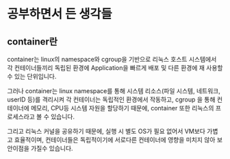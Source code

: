 # 공부하면서 든 생각들
## container란
container는 linux의 namespace와 cgroup을 기반으로 리눅스 호스트 시스템에서 각 컨테이너들끼리 독립된 환경에 Application을 빠르게 배포 및 다른 환경에 재 사용할 수 있는 단위입니다.

그러나 container는 linux namespace를 통해 시스템 리소스(파일 시스템, 네트워크, userID 등)를 격리시켜 각 컨테이너는 독립적인 환경에서 작동하고, cgroup 을 통해 컨테이너에 메모리, CPU등 시스템 자원을 할당하기 때문에, container 또한 리눅스의 프로세스라고 볼 수 있습니다.

그리고 리눅스 커널을 공유하기 때문에, 실행 시 별도 OS가 필요 없어서 VM보다 가볍고 효율적이며, 컨테이너들은 독립적이기에 서로다른 컨테이너에 영향을 미치지 않아 보안이점을 가질수 있습니다.